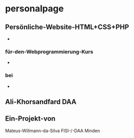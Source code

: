 # personalpage
## Persönliche-Website-HTML+CSS+PHP
-
### für-den-Webprogrammierung-Kurs
-
### bei
-
Ali-Khorsandfard
DAA
-
Ein-Projekt-von
-
Mateus-Willmann-da-Silva
FISI-/-DAA Minden
